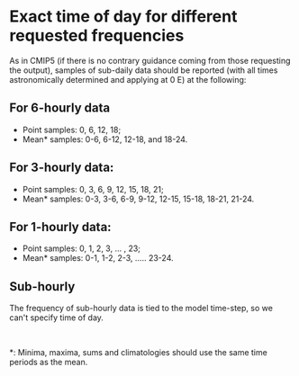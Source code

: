 <h1 class="title">Exact time of day for different requested frequencies</h1>

<div id="cog_post_body">
    <div id="cog_post_body">
        <p>
	As in CMIP5 (if there is no contrary guidance coming from those requesting the output), samples of sub-daily data should be reported (with all times astronomically determined and applying at 0 E) at the following:</p>
<h2>
	For 6-hourly data</h2>
<ul>
	<li>
		Point samples: 0, 6, 12, 18;</li>
	<li>
		Mean* samples: 0-6, 6-12, 12-18, and 18-24.</li>
</ul>
<h2>
	For 3-hourly data:</h2>
<ul>
	<li>
		Point samples: 0, 3, 6, 9, 12, 15, 18, 21;</li>
	<li>
		Mean* samples: 0-3, 3-6, 6-9, 9-12, 12-15, 15-18, 18-21, 21-24.</li>
</ul>
<h2>
	For 1-hourly data:</h2>
<ul>
	<li>
		Point samples: 0, 1, 2, 3, ... , 23;</li>
	<li>
		Mean* samples: 0-1, 1-2, 2-3, ..... 23-24.</li>
</ul>
<h2>
	Sub-hourly</h2>
<p>
	The frequency of sub-hourly data is tied to the model time-step, so we can&#39;t specify time of day.</p>
<p>
	&nbsp;</p>
<p>
	*: Minima, maxima, sums and climatologies should use the same time periods as the mean.</p>
</div> <!--// end div id=cog_post_body //-->
